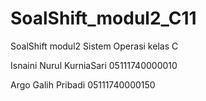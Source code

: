 # SoalShift_modul2_C11
SoalShift modul2 Sistem Operasi kelas C


Isnaini Nurul KurniaSari 05111740000010


Argo Galih Pribadi       05111740000150
